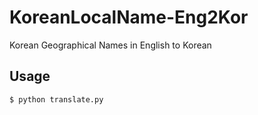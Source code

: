 # KoreanLocalName-Eng2Kor

Korean Geographical Names in English to Korean

## Usage

    $ python translate.py